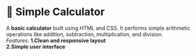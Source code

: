 # 🧮 Simple Calculator
A **basic calculator** built using HTML and CSS. It performs simple arithmetic operations like addition, subtraction, multiplication, and division.<br/>
*Features*: **1.Clean and responsive layout**<br/>
            **2.Simple user interface**<br/>

